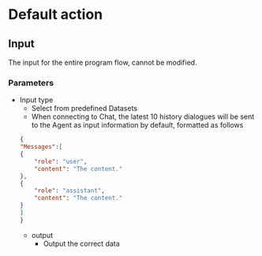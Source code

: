 # Default action

## Input

The input for the entire program flow, cannot be modified. 
 
### Parameters

- Input type
    - Select from predefined Datasets
    - When connecting to Chat, the latest 10 history dialogues will be sent to the Agent as input information by default, formatted as follows
    ```json
    {
    "Messages":[
    {
        "role": "user",
        "content": "The content."
    },
    {
        "role": "assistant",
        "content": "The content."
    }
    ]
    }
    ```
    - output
        - Output the correct data
    